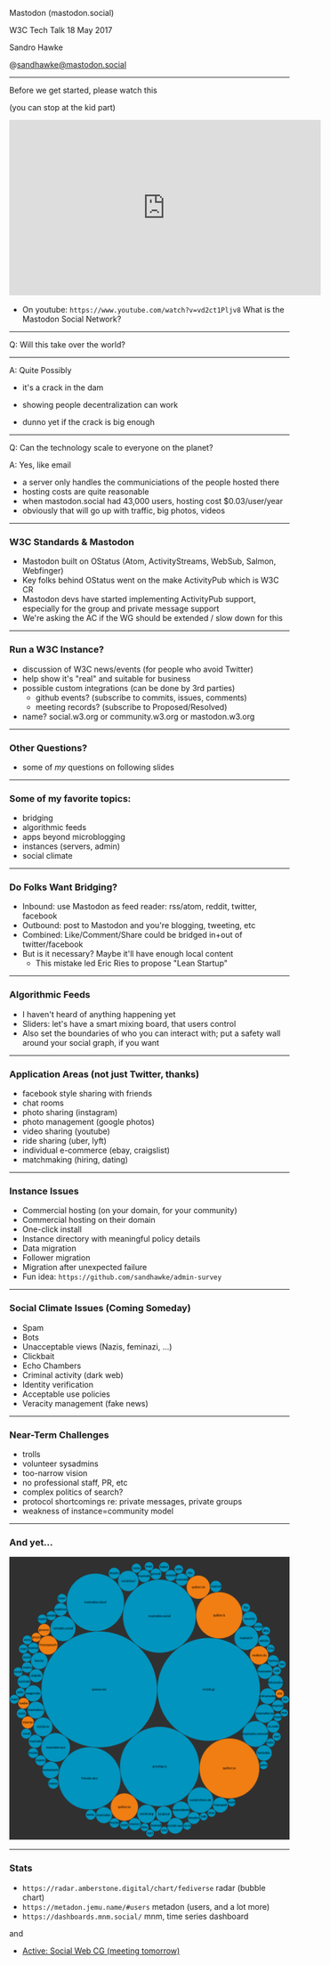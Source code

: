 
Mastodon (mastodon.social)

W3C Tech Talk
18 May 2017

Sandro Hawke

@sandhawke@mastodon.social

---

Before we get started, please watch this

(you can stop at the kid part)

<div><iframe width="560" height="315" src="https://www.youtube-nocookie.com/embed/vd2ct1Pljv8?rel=0" frameborder="0" allowfullscreen></iframe></div>

* On youtube: `https://www.youtube.com/watch?v=vd2ct1Pljv8`
What is the Mastodon Social Network?


---

Q: Will this take over the world?

---

A: Quite Possibly

- it's a crack in the dam
- showing people decentralization can work

- dunno yet if the crack is big enough

---

Q: Can the technology scale to everyone on the planet?

A: Yes, like email

- a server only handles the communiciations of the people hosted there
- hosting costs are quite reasonable
 - when mastodon.social had 43,000 users, hosting cost $0.03/user/year
 - obviously that will go up with traffic, big photos, videos

---

### W3C Standards & Mastodon

 - Mastodon built on OStatus (Atom, ActivityStreams, WebSub, Salmon, Webfinger)
 - Key folks behind OStatus went on the make ActivityPub which is W3C CR
 - Mastodon devs have started implementing ActivityPub support, especially
   for the group and private message support
 - We're asking the AC if the WG should be extended / slow down for this

---

### Run a W3C Instance?
 - discussion of W3C news/events (for people who avoid Twitter)
 - help show it's "real" and suitable for business
 - possible custom integrations (can be done by 3rd parties)
    - github events? (subscribe to commits, issues, comments)
    - meeting records? (subscribe to Proposed/Resolved)
 - name? social.w3.org or community.w3.org or mastodon.w3.org

---

### Other Questions?

- some of *my* questions on following slides

---

### Some of my favorite topics:
- bridging
- algorithmic feeds
- apps beyond microblogging
- instances (servers, admin)
- social climate

---

### Do Folks Want Bridging?
 - Inbound: use Mastodon as feed reader: rss/atom, reddit, twitter, facebook
 - Outbound: post to Mastodon and you're blogging, tweeting, etc
 - Combined: Like/Comment/Share could be bridged in+out of twitter/facebook
 - But is it necessary?   Maybe it'll have enough local content
   -  This mistake led Eric Ries to propose "Lean Startup"

---

### Algorithmic Feeds
 - I haven't heard of anything happening yet
 - Sliders: let's have a smart mixing board, that users control
 - Also set the boundaries of who you can interact with; put a safety wall
   around your social graph, if you want

---

### Application Areas (not just Twitter, thanks)
-    facebook style sharing with friends
-    chat rooms
-    photo sharing (instagram)
-    photo management (google photos)
-    video sharing (youtube)
-    ride sharing (uber, lyft)
-    individual e-commerce (ebay, craigslist)
-    matchmaking (hiring, dating)               

---

### Instance Issues
-    Commercial hosting (on your domain, for your community)
-    Commercial hosting on their domain
-    One-click install
-    Instance directory with meaningful policy details
-    Data migration
-    Follower migration
-    Migration after unexpected failure
-    Fun idea: `https://github.com/sandhawke/admin-survey`

---

### Social Climate Issues (Coming Someday)
-    Spam
-    Bots
-    Unacceptable views (Nazis, feminazi, ...)
-    Clickbait
-    Echo Chambers
-    Criminal activity (dark web)
-    Identity verification
-    Acceptable use policies
-    Veracity management (fake news)

---

### Near-Term Challenges

 - trolls
 - volunteer sysadmins
 - too-narrow vision
 - no professional staff, PR, etc
 - complex politics of search?
 - protocol shortcomings re: private messages, private groups
 - weakness of instance=community model

---

### And yet... 

![Fediverse](fediverse.png)

---

### Stats

* `https://radar.amberstone.digital/chart/fediverse` radar (bubble chart)
* `https://metadon.jemu.name/#users` metadon (users, and a lot more)
* `https://dashboards.mnm.social/` mnm, time series dashboard

and

* <a href="https://www.w3.org/wiki/SocialCG">Active: Social Web CG (meeting tomorrow)</a>


